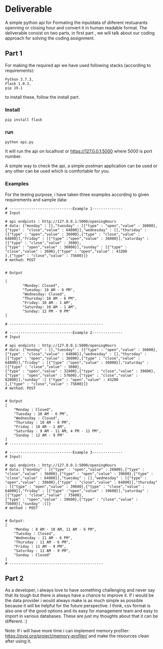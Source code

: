# Deliverable
A simple python api for Formating the inputdata of diiferent restuarants openning or closing hour and convert it in human readable format. The deliverable consist on two parts, in first part , we will talk about our coding approach for solving the coding assignment.

## Part 1
For making the required api we have used following stacks (according to requirements):
```
Python 3.7.3,
Flask 1.0.3,
pip 19.1
```
to install these, follow the install part.

### Install
```
pip install flask

```

### run 
```
python api.py

```
It will run the api on localhost or https://127.0.0.1:5000 where 5000 is port number.

A simple way to check the api, a simple postman application can be used or any other can be used which is comfortable for you.

### Examples 

For the testing purpose, i have taken three examples according to given requirements and sample data:

```
# -----------------------------Example 1--------------
# Input

# api endpints : http://127.0.0.1:5000/openingHours
# data: {"monday" : [],"tuesday" : [{"type" : "open","value" : 36000},{"type" : "close","value" : 64800}],"wednesday" : [],"thursday" : [{"type" : "open","value" : 36000},{"type" : "close","value" : 64800}],"friday" : [{"type" :"open","value" : 36000}],"saturday" : [{"type" : "close","value" : 3600},
{"type" : "open","value" : 36000}],"sunday" : [{"type" : "close","value" : 3600},{"type" : "open","value" : 43200
},{"type" : "close","value" : 75600}]}
# method: POST


# Output

[
        "Monday: Closed",
        "Tuesday: 10 AM - 6 PM",
        "Wednesday: Closed",
        "Thursday: 10 AM - 6 PM",
        "Friday: 10 AM - 1 AM",
        "Saturday: 10 AM - 1 AM",
        "Sunday: 12 PM - 9 PM"
]

# -------------------------------------------

# -----------------------------Example 2--------------
# Input

# api endpints : http://127.0.0.1:5000/openingHours
# data: {"monday" : [],"tuesday" : [{"type" : "open","value" : 36000},{"type" : "close","value" : 64800}],"wednesday" : [],"thursday" : [{"type" : "open","value" : 36000},{"type" : "close","value" : 64800}],"friday" : [{"type" :"open","value" : 36000}],"saturday" : [{"type" : "close","value" : 3600},
{"type" : "open","value" : 32400},{"type" : "close","value" : 39600},{"type" : "open","value" : 57600},{"type" : "close","value" : 82800}],"sunday" :[ {"type" : "open","value" : 43200
},{"type" : "close","value" : 75600}]}
# method: POST


# Output
[
    "Monday : Closed",
    "Tuesday : 10 AM - 6 PM",
    "Wednesday : Closed",
    "Thursday : 10 AM - 6 PM",
    "Friday : 10 AM - 1 AM",
    "Saturday : 9 AM - 11 AM, 4 PM - 11 PM",
    "Sunday : 12 AM - 9 PM"
]
# -------------------------------------------

# -----------------------------Example 3--------------
# Input:

# api endpints : http://127.0.0.1:5000/openingHours
# data: {"monday" : [{"type" : "open","value" : 28800},{"type" : "close","value" : 36000},{"type" : "open","value" : 39600},{"type" : "close","value" : 64800}],"tuesday" : [],"wednesday" : [{"type" : "open","value" : 39600},{"type" : "close","value" : 64800}],"thursday" : [{"type" : "open","value" : 39600},{"type" : "close","value" : 64800}],"friday" : [{"type" :"open","value" : 39600}],"saturday" : [{"type" : "close","value" : 75600},
{"type" : "open","value" : 39600},{"type" : "close","value" : 75600}],"sunday" :[]}
# method : POST


# Output:
[
    "Monday : 8 AM - 10 AM, 11 AM - 6 PM",
    "Tuesday : Closed",
    "Wednesday : 11 AM - 6 PM",
    "Thursday : 11 AM - 6 PM",
    "Friday : 11 AM - 9 PM",
    "Saturday : 11 AM - 9 PM",
    "Sunday : Closed"
]
# -------------------------------------------

```

## Part 2

As a developer, i always love to have something challenging and never say that its tough but there is always have a chance to improve it. If i would be the data provider i would always make is as much simple as possible because it will be helpful for the future perspective. I think, csv format is also one of the good options and its easy for management team and easy to import in various databases. These are just my thoughts about that it can be different. :) 

Note: If i will have more time i can implement memory profiler: https://pypi.org/project/memory-profiler/ and make the resources clean after using it.
